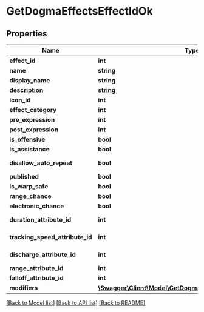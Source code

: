 # GetDogmaEffectsEffectIdOk

## Properties
Name | Type | Description | Notes
------------ | ------------- | ------------- | -------------
**effect_id** | **int** | effect_id integer | 
**name** | **string** | name string | [optional] 
**display_name** | **string** | display_name string | [optional] 
**description** | **string** | description string | [optional] 
**icon_id** | **int** | icon_id integer | [optional] 
**effect_category** | **int** | effect_category integer | [optional] 
**pre_expression** | **int** | pre_expression integer | [optional] 
**post_expression** | **int** | post_expression integer | [optional] 
**is_offensive** | **bool** | is_offensive boolean | [optional] 
**is_assistance** | **bool** | is_assistance boolean | [optional] 
**disallow_auto_repeat** | **bool** | disallow_auto_repeat boolean | [optional] 
**published** | **bool** | published boolean | [optional] 
**is_warp_safe** | **bool** | is_warp_safe boolean | [optional] 
**range_chance** | **bool** | range_chance boolean | [optional] 
**electronic_chance** | **bool** | electronic_chance boolean | [optional] 
**duration_attribute_id** | **int** | duration_attribute_id integer | [optional] 
**tracking_speed_attribute_id** | **int** | tracking_speed_attribute_id integer | [optional] 
**discharge_attribute_id** | **int** | discharge_attribute_id integer | [optional] 
**range_attribute_id** | **int** | range_attribute_id integer | [optional] 
**falloff_attribute_id** | **int** | falloff_attribute_id integer | [optional] 
**modifiers** | [**\Swagger\Client\Model\GetDogmaEffectsEffectIdOkModifiers[]**](GetDogmaEffectsEffectIdOkModifiers.md) | modifiers array | [optional] 

[[Back to Model list]](../README.md#documentation-for-models) [[Back to API list]](../README.md#documentation-for-api-endpoints) [[Back to README]](../README.md)


